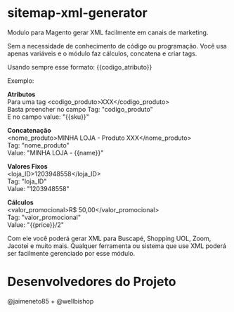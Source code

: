 sitemap-xml-generator
=====================

<p>Modulo para Magento gerar XML facilmente em canais de marketing.</p>

<p>Sem a necessidade de conhecimento de código ou programação. Você usa apenas variáveis e o módulo faz cálculos, concatena e criar tags. </p>

<p>Usando sempre esse formato: {{codigo_atributo}}</p>

Exemplo:
<p>
<strong>Atributos</strong><br>
Para uma tag &lt;codigo_produto&gt;XXX&lt;/codigo_produto&gt;<br>
Basta preencher no campo Tag: "codigo_produto"<br>
E no campo value: "{{sku}}"<br>
</p>
<p>
<strong>Concatenação</strong><br>
&lt;nome_produto&gt;MINHA LOJA - Produto XXX&lt;/nome_produto&gt;<br>
Tag: "nome_produto"<br>
Value: "MINHA LOJA - {{name}}"<br>
</p>
<p>
<strong>Valores Fixos</strong><br>
&lt;loja_ID&gt;1203948558&lt;/loja_ID&gt;<br>
Tag: "loja_ID"<br>
Value: "1203948558"<br>
</p>
<p>
<strong>Cálculos</strong><br>
&lt;valor_promocional&gt;R$ 50,00&lt;/valor_promocional&gt;<br>
Tag: "valor_promocional"<br>
Value: "{{price}}/2"<br>
</p>

<p>Com ele você poderá gerar XML para Buscapé, Shopping UOL, Zoom, Jacotei e muito mais. Qualquer ferramenta ou sistema que use XML poderá ser facilmente gerenciado por esse módulo.</p>

Desenvolvedores do Projeto
========================
@jaimeneto85 + @wellbishop

